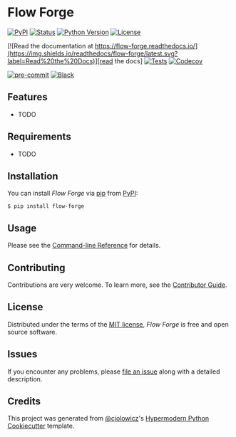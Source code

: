 # Flow Forge

[![PyPI](https://img.shields.io/pypi/v/flow-forge.svg)][pypi status]
[![Status](https://img.shields.io/pypi/status/flow-forge.svg)][pypi status]
[![Python Version](https://img.shields.io/pypi/pyversions/flow-forge)][pypi status]
[![License](https://img.shields.io/pypi/l/flow-forge)][license]

[![Read the documentation at https://flow-forge.readthedocs.io/](https://img.shields.io/readthedocs/flow-forge/latest.svg?label=Read%20the%20Docs)][read the docs]
[![Tests](https://github.com/56kyle/flow-forge/workflows/Tests/badge.svg)][tests]
[![Codecov](https://codecov.io/gh/56kyle/flow-forge/branch/main/graph/badge.svg)][codecov]

[![pre-commit](https://img.shields.io/badge/pre--commit-enabled-brightgreen?logo=pre-commit&logoColor=white)][pre-commit]
[![Black](https://img.shields.io/badge/code%20style-black-000000.svg)][black]

[pypi status]: https://pypi.org/project/flow-forge/
[read the docs]: https://flow-forge.readthedocs.io/
[tests]: https://github.com/56kyle/flow-forge/actions?workflow=Tests
[codecov]: https://app.codecov.io/gh/56kyle/flow-forge
[pre-commit]: https://github.com/pre-commit/pre-commit
[black]: https://github.com/psf/black

## Features

- TODO

## Requirements

- TODO

## Installation

You can install _Flow Forge_ via [pip] from [PyPI]:

```console
$ pip install flow-forge
```

## Usage

Please see the [Command-line Reference] for details.

## Contributing

Contributions are very welcome.
To learn more, see the [Contributor Guide].

## License

Distributed under the terms of the [MIT license][license],
_Flow Forge_ is free and open source software.

## Issues

If you encounter any problems,
please [file an issue] along with a detailed description.

## Credits

This project was generated from [@cjolowicz]'s [Hypermodern Python Cookiecutter] template.

[@cjolowicz]: https://github.com/cjolowicz
[pypi]: https://pypi.org/
[hypermodern python cookiecutter]: https://github.com/cjolowicz/cookiecutter-hypermodern-python
[file an issue]: https://github.com/56kyle/flow-forge/issues
[pip]: https://pip.pypa.io/

<!-- github-only -->

[license]: https://github.com/56kyle/flow-forge/blob/main/LICENSE
[contributor guide]: https://github.com/56kyle/flow-forge/blob/main/CONTRIBUTING.md
[command-line reference]: https://flow-forge.readthedocs.io/en/latest/usage.html
